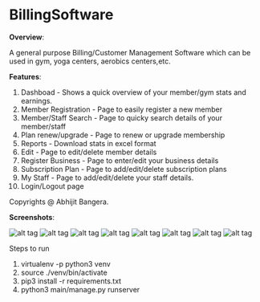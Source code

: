 # BillingSoftware

**Overview**:

A general purpose Billing/Customer Management Software which can be used in gym, yoga centers, aerobics centers,etc.

**Features**:

1. Dashboad - Shows a quick overview of your member/gym stats and earnings.
2. Member Registration - Page to easily register a new member
3. Member/Staff Search - Page to quicky search details of your member/staff
4. Plan renew/upgrade - Page to renew or upgrade membership
5. Reports - Download stats in excel format
6. Edit - Page to edit/delete member details
7. Register Business - Page to enter/edit your business details
8. Subscription Plan - Page to add/edit/delete subscription plans
9. My Staff - Page to add/edit/delete your staff details.
10. Login/Logout page

Copyrights @ Abhijit Bangera.

**Screenshots**:

![alt tag](https://github.com/abhijitbangera/BillingSoftware/blob/free/sceenshots/login.jpg)
![alt tag](https://github.com/abhijitbangera/BillingSoftware/blob/free/sceenshots/dashboard.jpg)
![alt tag](https://github.com/abhijitbangera/BillingSoftware/blob/free/sceenshots/memberRegistration.jpg)
![alt tag](https://github.com/abhijitbangera/BillingSoftware/blob/free/sceenshots/memberSearch.jpg)
![alt tag](https://github.com/abhijitbangera/BillingSoftware/blob/free/sceenshots/planRenew.jpg)
![alt tag](https://github.com/abhijitbangera/BillingSoftware/blob/free/sceenshots/reports.jpg)
![alt tag](https://github.com/abhijitbangera/BillingSoftware/blob/free/sceenshots/ClientRegistration.jpg)
![alt tag](https://github.com/abhijitbangera/BillingSoftware/blob/free/sceenshots/CreateSubscriptionPlan.jpg)


Steps to run

1. virtualenv -p python3 venv
2. source ./venv/bin/activate
2. pip3 install -r requirements.txt
3. python3 main/manage.py runserver
